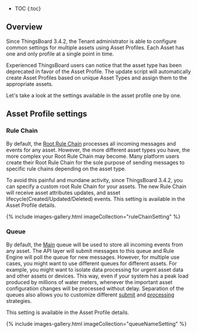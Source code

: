 
* TOC
{:toc}

## Overview

Since ThingsBoard 3.4.2, the Tenant administrator is able to configure common settings for multiple assets using Asset Profiles.
Each Asset has one and only profile at a single point in time.

Experienced ThingsBoard users can notice that the asset type has been deprecated in favor of the Asset Profile.
The update script will automatically create Asset Profiles based on unique Asset Types and assign them to the appropriate assets.

Let's take a look at the settings available in the asset profile one by one.

## Asset Profile settings

### Rule Chain

By default, the [Root Rule Chain](/docs/{{docsPrefix}}user-guide/rule-engine-2-0/overview/#rule-chain) processes all incoming messages and events for any asset.
However, the more different asset types you have, the more complex your Root Rule Chain may become.
Many platform users create their Root Rule Chain for the sole purpose of sending messages to specific rule chains depending on the asset type.

To avoid this painful and mundane activity, since ThingsBoard 3.4.2, you can specify a custom root Rule Chain for your assets.
The new Rule Chain will receive asset attributes updates, and asset lifecycle(Created/Updated/Deleted) events.
This setting is available in the Asset Profile details.

{% include images-gallery.html imageCollection="ruleChainSetting" %}

### Queue

By default, the [Main](/docs/{{docsPrefix}}user-guide/rule-engine-2-5/queues/) queue will be used to store all incoming events from any asset.
The API layer will submit messages to this queue and Rule Engine will poll the queue for new messages.
However, for multiple use cases, you might want to use different queues for different assets.
For example, you might want to isolate data processing for urgent asset data and other assets or devices.
This way, even if your system has a peak load produced by millions of water meters, whenever the important asset configuration changes will be processed without delay.
Separation of the queues also allows you to customize different [submit](/docs/{{docsPrefix}}user-guide/rule-engine-2-5/queues/#queue-submit-strategy) and [processing](/docs/{{docsPrefix}}user-guide/rule-engine-2-5/queues/#queue-processing-strategy) strategies.

This setting is available in the Asset Profile details.

{% include images-gallery.html imageCollection="queueNameSetting" %}
